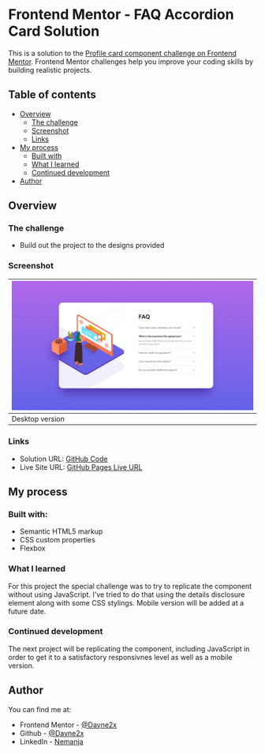 # Frontend Mentor - FAQ Accordion Card Solution

This is a solution to the [Profile card component challenge on Frontend Mentor](https://www.frontendmentor.io/challenges/profile-card-component-cfArpWshJ). Frontend Mentor challenges help you improve your coding skills by building realistic projects. 

## Table of contents

- [Overview](#overview)
  - [The challenge](#the-challenge)
  - [Screenshot](#screenshot)
  - [Links](#links)
- [My process](#my-process)
  - [Built with](#built-with)
  - [What I learned](#what-i-learned)
  - [Continued development](#continued-development)
- [Author](#author)

## Overview

### The challenge

- Build out the project to the designs provided

### Screenshot
| ![](./design/desktop-design.jpg) |
| ------------------------------ | 
| Desktop version                |

### Links

- Solution URL: [GitHub Code](https://github.com/Dayne2x/Order-Summary-Component)
- Live Site URL: [GitHub Pages Live URL](https://dayne2x.github.io/Order-Summary-Component/)

## My process

### Built with:

- Semantic HTML5 markup
- CSS custom properties
- Flexbox


### What I learned

For this project the special challenge was to try to replicate the component without using JavaScript. I've tried to do that using the details disclosure
element along with some CSS stylings. Mobile version will be added at a future date.


### Continued development

The next project will be replicating the component, including JavaScript in order to get it to a satisfactory responsivnes level as well as a mobile version.



## Author
You can find me at:

- Frontend Mentor - [@Dayne2x](https://www.frontendmentor.io/profile/Dayne2x)
- Github - [@Dayne2x](https://github.com/Dayne2x)
- LinkedIn - [Nemanja](https://www.linkedin.com/in/nemanjadayne/)

